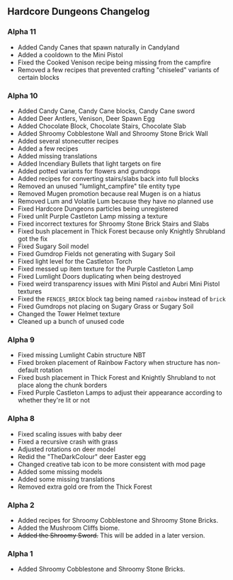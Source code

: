 ## Hardcore Dungeons Changelog

### Alpha 11
* Added Candy Canes that spawn naturally in Candyland
* Added a cooldown to the Mini Pistol
* Fixed the Cooked Venison recipe being missing from the campfire
* Removed a few recipes that prevented crafting "chiseled" variants of certain blocks

### Alpha 10
* Added Candy Cane, Candy Cane blocks, Candy Cane sword
* Added Deer Antlers, Venison, Deer Spawn Egg
* Added Chocolate Block, Chocolate Stairs, Chocolate Slab
* Added Shroomy Cobblestone Wall and Shroomy Stone Brick Wall
* Added several stonecutter recipes
* Added a few recipes
* Added missing translations
* Added Incendiary Bullets that light targets on fire
* Added potted variants for flowers and gumdrops
* Added recipes for converting stairs/slabs back into full blocks
* Removed an unused "lumlight_campfire" tile entity type
* Removed Mugen promotion because real Mugen is on a hiatus
* Removed Lum and Volatile Lum because they have no planned use
* Fixed Hardcore Dungeons particles being unregistered
* Fixed unlit Purple Castleton Lamp missing a texture
* Fixed incorrect textures for Shroomy Stone Brick Stairs and Slabs
* Fixed bush placement in Thick Forest because only Knightly Shrubland got the fix
* Fixed Sugary Soil model
* Fixed Gumdrop Fields not generating with Sugary Soil
* Fixed light level for the Castleton Torch
* Fixed messed up item texture for the Purple Castleton Lamp
* Fixed Lumlight Doors duplicating when being destroyed
* Fixed weird transparency issues with Mini Pistol and Aubri Mini Pistol textures
* Fixed the `FENCES_BRICK` block tag being named `rainbow` instead of `brick`
* Fixed Gumdrops not placing on Sugary Grass or Sugary Soil
* Changed the Tower Helmet texture
* Cleaned up a bunch of unused code

### Alpha 9
* Fixed missing Lumlight Cabin structure NBT
* Fixed broken placement of Rainbow Factory when structure has non-default rotation
* Fixed bush placement in Thick Forest and Knightly Shrubland to not place along the chunk borders
* Fixed Purple Castleton Lamps to adjust their appearance according to whether they're lit or not

### Alpha 8
* Fixed scaling issues with baby deer
* Fixed a recursive crash with grass
* Adjusted rotations on deer model
* Redid the "TheDarkColour" deer Easter egg
* Changed creative tab icon to be more consistent with mod page
* Added some missing models
* Added some missing translations
* Removed extra gold ore from the Thick Forest

### Alpha 2
* Added recipes for Shroomy Cobblestone and Shroomy Stone Bricks.
* Added the Mushroom Cliffs biome.
* ~~Added the Shroomy Sword.~~ This will be added in a later version.

### Alpha 1
* Added Shroomy Cobblestone and Shroomy Stone Bricks.